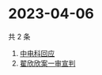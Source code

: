 # 2023-04-06

共 2 条

<!-- BEGIN ZHIHUSEARCH -->
<!-- 最后更新时间 Thu Apr 06 2023 04:07:32 GMT+0800 (China Standard Time) -->
1. [中电科回应](https://www.zhihu.com/search?q=中电科回应)
1. [翟欣欣案一审宣判](https://www.zhihu.com/search?q=翟欣欣案一审宣判)
<!-- END ZHIHUSEARCH -->
